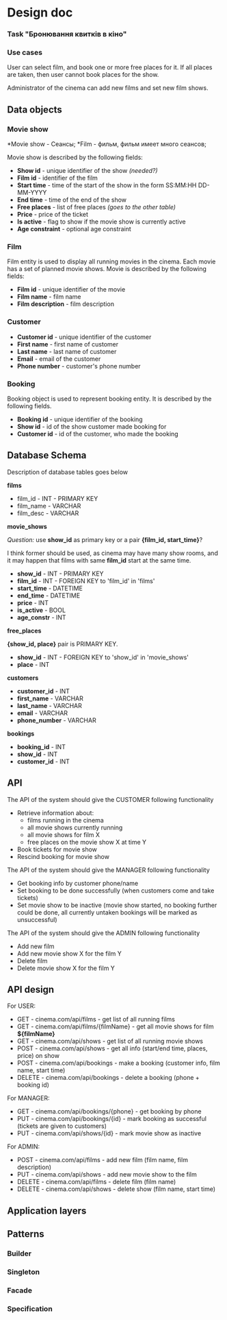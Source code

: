 # Design doc

### Task "Бронювання квитків в кіно"

### Use cases

User can select film, and book one or more free places for it.
If all places are taken, then user cannot book places for the show.

Administrator of the cinema can add new films and set new film shows.

## Data objects

### Movie show

*Movie show - Сеансы;
*Film - фильм, фильм имеет много сеансов;

Movie show is described by the following fields:

- **Show id** - unique identifier of the show *(needed?)*
- **Film id** - identifier of the film
- **Start time** - time of the start of the show in the form SS:MM:HH DD-MM-YYYY
- **End time** - time of the end of the show
- **Free places** - list of free places *(goes to the other table)*
- **Price** - price of the ticket
- **Is active** - flag to show if the movie show is currently active
- **Age constraint** - optional age constraint

### Film

Film entity is used to display all running movies in the cinema.
Each movie has a set of planned movie shows. Movie is described by the 
following fields:

- **Film id** - unique identifier of the movie
- **Film name** - film name
- **Film description** - film description

### Customer

- **Customer id** - unique identifier of the customer
- **First name** - first name of customer
- **Last name** - last name of customer
- **Email** - email of the customer
- **Phone number** - customer's phone number

### Booking

Booking object is used to represent booking entity. 
It is described by the following fields.

- **Booking id** - unique identifier of the booking
- **Show id** - id of the show customer made booking for
- **Customer id** - id of the customer, who made the booking

## Database Schema

Description of database tables goes below

**films**

- film_id - INT - PRIMARY KEY
- film_name - VARCHAR
- film_desc - VARCHAR

**movie_shows**

*Question:* use **show_id** as primary key or a pair **{film_id, start_time}**?

I think former should be used, as cinema may have many show rooms, and it may
happen that films with same **film_id** start at the same time.

- **show_id** - INT - PRIMARY KEY
- **film_id** - INT - FOREIGN KEY to 'film_id' in 'films'
- **start_time** - DATETIME
- **end_time** - DATETIME
- **price** - INT
- **is_active** - BOOL
- **age_constr** - INT

**free_places**

**{show_id, place}** pair is PRIMARY KEY.

- **show_id** - INT - FOREIGN KEY to 'show_id' in 'movie_shows'
- **place** - INT

**customers**

- **customer_id** - INT
- **first_name** - VARCHAR
- **last_name** - VARCHAR
- **email** - VARCHAR
- **phone_number** - VARCHAR

**bookings**

- **booking_id** - INT
- **show_id** - INT
- **customer_id** - INT

## API

The API of the system should give the CUSTOMER following functionality

- Retrieve information about:
    - films running in the cinema
    - all movie shows currently running
    - all movie shows for film X
    - free places on the movie show X at time Y
- Book tickets for movie show
- Rescind booking for movie show

The API of the system should give the MANAGER following functionality

- Get booking info by customer phone/name
- Set booking to be done successfully (when customers come and take tickets)
- Set movie show to be inactive (movie show started, no booking further could be done,
all currently untaken bookings will be marked as unsuccessful)

The API of the system should give the ADMIN following functionality

- Add new film
- Add new movie show X for the film Y
- Delete film
- Delete movie show X for the film Y

## API design

For USER:

- GET    - cinema.com/api/films            - get list of all running films
- GET    - cinema.com/api/films/{filmName} - get all movie shows for film **${filmName}**
- GET    - cinema.com/api/shows            - get list of all running movie shows
- POST   - cinema.com/api/shows            - get all info (start/end time, places, price) on show
- POST   - cinema.com/api/bookings         - make a booking (customer info, film name, start time)
- DELETE - cinema.com/api/bookings         - delete a booking (phone + booking id)

For MANAGER:

- GET    - cinema.com/api/bookings/{phone} - get booking by phone
- PUT    - cinema.com/api/bookings/{id}    - mark booking as successful (tickets are given to customers)
- PUT    - cinema.com/api/shows/{id}       - mark movie show as inactive

For ADMIN:

- POST   - cinema.com/api/films            - add new film (film name, film description)
- PUT    - cinema.com/api/shows            - add new movie show to the film
- DELETE - cinema.com/api/films            - delete film (film name)
- DELETE - cinema.com/api/shows            - delete show (film name, start time)

## Application layers

## Patterns

### Builder

### Singleton

### Facade

### Specification
